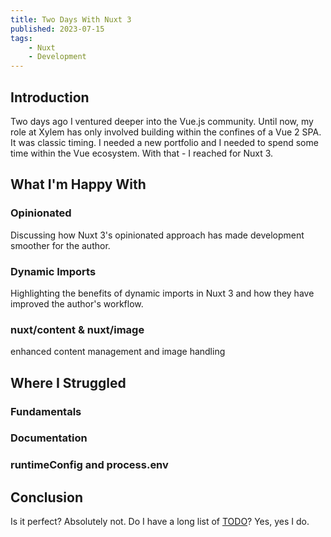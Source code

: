 ```yaml
---
title: Two Days With Nuxt 3
published: 2023-07-15
tags:
    - Nuxt
    - Development
---
```


## Introduction
Two days ago I ventured deeper into the Vue.js community. Until now, my role at Xylem has only involved building within the confines of a Vue 2 SPA. It was classic timing. I needed a new portfolio and I needed to spend some time within the Vue ecosystem. With that - I reached for Nuxt 3.

## What I'm Happy With
### Opinionated
Discussing how Nuxt 3's opinionated approach has made development smoother for the author.
### Dynamic Imports
Highlighting the benefits of dynamic imports in Nuxt 3 and how they have improved the author's workflow.
### nuxt/content & nuxt/image
enhanced content management and image handling

## Where I Struggled
### Fundamentals
### Documentation
### runtimeConfig and process.env

## Conclusion
Is it perfect? Absolutely not. Do I have a long list of [TODO]()? Yes, yes I do.